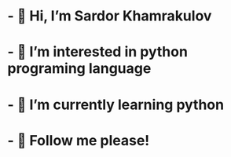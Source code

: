 <div class='text'>
<h1>- 👋 Hi, I’m Sardor Khamrakulov</h1>
<h1>- 👀 I’m interested in python programing language</h1>
<h1>- 🌱 I’m currently learning python</h1>
<h1>- 🔔 Follow me please!</h1>
</div>
<!---
Sardorjo/Sardorjo is a ✨ special ✨ repository because its `README.md` (this file) appears on your GitHub profile.
You can click the Preview link to take a look at your changes.
--->
